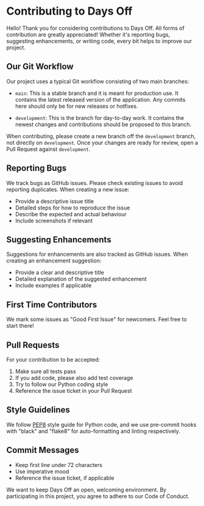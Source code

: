 # Contributing to Days Off

Hello! Thank you for considering contributions to Days Off. All forms of contribution are greatly appreciated! Whether it's reporting bugs, suggesting enhancements, or writing code, every bit helps to improve our project.

## Our Git Workflow

Our project uses a typical Git workflow consisting of two main branches:

- `main`: This is a stable branch and it is meant for production use. It contains the latest released version of the application. Any commits here should only be for new releases or hotfixes.

- `development`: This is the branch for day-to-day work. It contains the newest changes and contributions should be proposed to this branch.

When contributing, please create a new branch off the `development` branch, not directly on `development`. Once your changes are ready for review, open a Pull Request against `development`.

## Reporting Bugs

We track bugs as GitHub issues. Please check existing issues to avoid reporting duplicates. When creating a new issue:

- Provide a descriptive issue title
- Detailed steps for how to reproduce the issue
- Describe the expected and actual behaviour
- Include screenshots if relevant

## Suggesting Enhancements

Suggestions for enhancements are also tracked as GitHub issues. When creating an enhancement suggestion:

- Provide a clear and descriptive title
- Detailed explanation of the suggested enhancement
- Include examples if applicable

## First Time Contributors

We mark some issues as "Good First Issue" for newcomers. Feel free to start there!

## Pull Requests

For your contribution to be accepted:

1. Make sure all tests pass
2. If you add code, please also add test coverage
3. Try to follow our Python coding style
4. Reference the issue ticket in your Pull Request

## Style Guidelines

We follow [PEP8](https://pep8.org/) style guide for Python code, and we use pre-commit hooks with "black" and "flake8" for auto-formatting and linting respectively.

## Commit Messages

- Keep first line under 72 characters
- Use imperative mood
- Reference the issue ticket, if applicable

We want to keep Days Off an open, welcoming environment. By participating in this project, you agree to adhere to our Code of Conduct.
